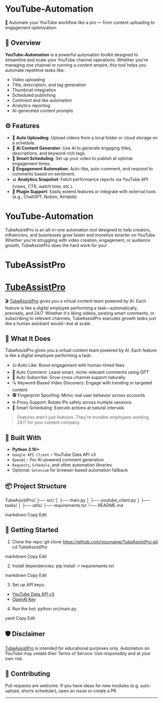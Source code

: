 # YouTube-Automation

🚀 Automate your YouTube workflow like a pro — from content uploading to engagement optimization.

## 📌 Overview

**YouTube-Automation** is a powerful automation toolkit designed to streamline and scale your YouTube channel operations. Whether you're managing one channel or running a content empire, this tool helps you automate repetitive tasks like:

- Video uploading
- Title, description, and tag generation
- Thumbnail integration
- Scheduled publishing
- Comment and like automation
- Analytics reporting
- AI-generated content prompts

## ⚙️ Features

- 🔄 **Auto Uploading**: Upload videos from a local folder or cloud storage on a schedule.
- 🧠 **AI Content Generator**: Use AI to generate engaging titles, descriptions, and keyword-rich tags.
- 🎯 **Smart Scheduling**: Set up your video to publish at optimal engagement times.
- 💬 **Engagement Automation**: Auto-like, auto-comment, and respond to comments based on sentiment.
- 📊 **Analytics Snapshot**: Fetch performance reports via YouTube API (views, CTR, watch time, etc.).
- 🧩 **Plugin Support**: Easily extend features or integrate with external tools (e.g., ChatGPT, Notion, Airtable).
# YouTube-Automation
TubeAssistPro is an all-in-one automation tool designed to help creators, influencers, and businesses grow faster and monetize smarter on YouTube. Whether you're struggling with video creation, engagement, or audience growth, TubeAssistPro does the hard work for you!
# TubeAssistPro

# [TubeAssistPro](https://tinyurl.com/AllenTube)

🎬 [TubeAssistPro](https://tinyurl.com/AllenTube) gives you a virtual content team powered by AI. Each feature is like a digital employee performing a task—automatically, precisely, and 24/7. Whether it's liking videos, posting smart comments, or subscribing to relevant channels, TubeAssistPro executes growth tasks just like a human assistant would—but at scale.

## 🔧 What It Does

TubeAssistPro gives you a virtual content team powered by AI. Each feature is like a digital employee performing a task:

- 👍 Auto Like: Boost engagement with human-timed likes  
- 💬 Auto Comment: Leave smart, niche-relevant comments using GPT  
- 🔁 Auto Subscribe: Grow cross-channel support naturally  
- 🔍 Keyword-Based Video Discovery: Engage with trending or targeted content  
- 🕵️ Fingerprint Spoofing: Mimic real user behavior across accounts  
- 🌐 Proxy Support: Rotate IPs safely across multiple sessions  
- 📅 Smart Scheduling: Execute actions at natural intervals  

> Features aren't just features. They're invisible employees working 24/7 for your content company.

## 🧠 Built With

- **Python 3.10+**
- `Google API Client` – YouTube Data API v3
- `OpenAI` – For AI-powered comment generation
- `Requests`, `Schedule`, and other automation libraries
- Optional: `Selenium` for browser-based automation fallback

## 📦 Project Structure

TubeAssistPro/
├── src/
│ ├── main.py
│ ├── youtube_client.py
│ ├── tasks/
│ ├── utils/
├── requirements.txt
└── README.md

markdown
Copy
Edit

## 🚀 Getting Started

1. Clone the repo:
git clone https://github.com/yourname/TubeAssistPro.git
cd TubeAssistPro

markdown
Copy
Edit

2. Install dependencies:
pip install -r requirements.txt

markdown
Copy
Edit

3. Set up API keys:
- [YouTube Data API v3](https://console.developers.google.com/)
- [OpenAI Key](https://platform.openai.com/)

4. Run the bot:
python src/main.py

yaml
Copy
Edit

## 🛡️ Disclaimer

[TubeAssistPro](https://tinyurl.com/AllenTube) is intended for educational purposes only. Automation on YouTube may violate their Terms of Service. Use responsibly and at your own risk.

## 🤝 Contributing

Pull requests are welcome. If you have ideas for new modules (e.g. auto-upload, shorts scheduler), open an issue or create a PR.

---
